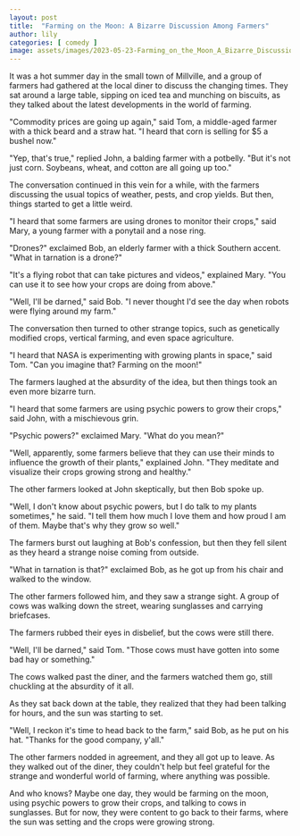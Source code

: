 ```yaml
---
layout: post
title:  "Farming on the Moon: A Bizarre Discussion Among Farmers"
author: lily
categories: [ comedy ]
image: assets/images/2023-05-23-Farming_on_the_Moon_A_Bizarre_Discussion_Among_Farmers.png
---
```


It was a hot summer day in the small town of Millville, and a group of farmers had gathered at the local diner to discuss the changing times. They sat around a large table, sipping on iced tea and munching on biscuits, as they talked about the latest developments in the world of farming.

"Commodity prices are going up again," said Tom, a middle-aged farmer with a thick beard and a straw hat. "I heard that corn is selling for $5 a bushel now."

"Yep, that's true," replied John, a balding farmer with a potbelly. "But it's not just corn. Soybeans, wheat, and cotton are all going up too."

The conversation continued in this vein for a while, with the farmers discussing the usual topics of weather, pests, and crop yields. But then, things started to get a little weird.

"I heard that some farmers are using drones to monitor their crops," said Mary, a young farmer with a ponytail and a nose ring.

"Drones?" exclaimed Bob, an elderly farmer with a thick Southern accent. "What in tarnation is a drone?"

"It's a flying robot that can take pictures and videos," explained Mary. "You can use it to see how your crops are doing from above."

"Well, I'll be darned," said Bob. "I never thought I'd see the day when robots were flying around my farm."

The conversation then turned to other strange topics, such as genetically modified crops, vertical farming, and even space agriculture.

"I heard that NASA is experimenting with growing plants in space," said Tom. "Can you imagine that? Farming on the moon!"

The farmers laughed at the absurdity of the idea, but then things took an even more bizarre turn.

"I heard that some farmers are using psychic powers to grow their crops," said John, with a mischievous grin.

"Psychic powers?" exclaimed Mary. "What do you mean?"

"Well, apparently, some farmers believe that they can use their minds to influence the growth of their plants," explained John. "They meditate and visualize their crops growing strong and healthy."

The other farmers looked at John skeptically, but then Bob spoke up.

"Well, I don't know about psychic powers, but I do talk to my plants sometimes," he said. "I tell them how much I love them and how proud I am of them. Maybe that's why they grow so well."

The farmers burst out laughing at Bob's confession, but then they fell silent as they heard a strange noise coming from outside.

"What in tarnation is that?" exclaimed Bob, as he got up from his chair and walked to the window.

The other farmers followed him, and they saw a strange sight. A group of cows was walking down the street, wearing sunglasses and carrying briefcases.

The farmers rubbed their eyes in disbelief, but the cows were still there.

"Well, I'll be darned," said Tom. "Those cows must have gotten into some bad hay or something."

The cows walked past the diner, and the farmers watched them go, still chuckling at the absurdity of it all.

As they sat back down at the table, they realized that they had been talking for hours, and the sun was starting to set.

"Well, I reckon it's time to head back to the farm," said Bob, as he put on his hat. "Thanks for the good company, y'all."

The other farmers nodded in agreement, and they all got up to leave. As they walked out of the diner, they couldn't help but feel grateful for the strange and wonderful world of farming, where anything was possible.

And who knows? Maybe one day, they would be farming on the moon, using psychic powers to grow their crops, and talking to cows in sunglasses. But for now, they were content to go back to their farms, where the sun was setting and the crops were growing strong.
